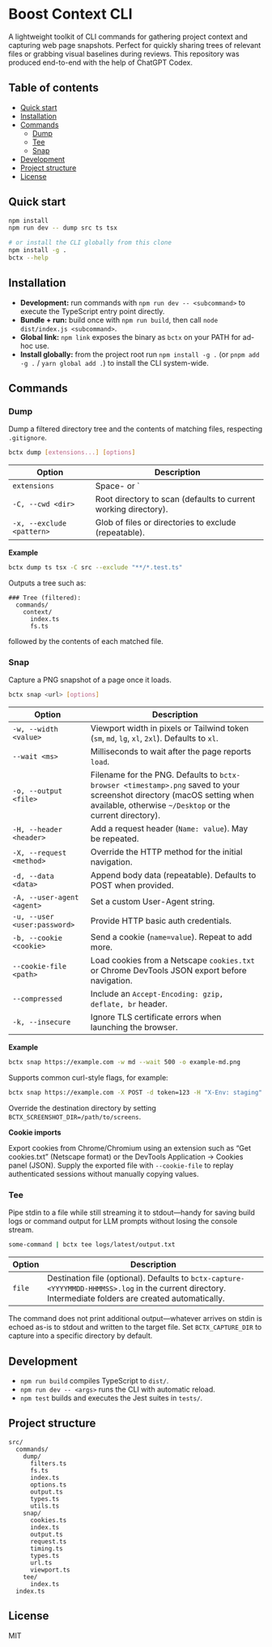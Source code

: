 # Boost Context CLI

A lightweight toolkit of CLI commands for gathering project context and capturing web page snapshots. Perfect for quickly sharing trees of relevant files or grabbing visual baselines during reviews. This repository was produced end-to-end with the help of ChatGPT Codex.

## Table of contents
- [Quick start](#quick-start)
- [Installation](#installation)
- [Commands](#commands)
  - [Dump](#dump)
  - [Tee](#tee)
  - [Snap](#snap)
- [Development](#development)
- [Project structure](#project-structure)
- [License](#license)

## Quick start
```bash
npm install
npm run dev -- dump src ts tsx

# or install the CLI globally from this clone
npm install -g .
bctx --help
```

## Installation
- **Development:** run commands with `npm run dev -- <subcommand>` to execute the TypeScript entry point directly.
- **Bundle + run:** build once with `npm run build`, then call `node dist/index.js <subcommand>`.
- **Global link:** `npm link` exposes the binary as `bctx` on your PATH for ad-hoc use.
- **Install globally:** from the project root run `npm install -g .` (or `pnpm add -g .` / `yarn global add .`) to install the CLI system-wide.

## Commands

### Dump
Dump a filtered directory tree and the contents of matching files, respecting `.gitignore`.

```bash
bctx dump [extensions...] [options]
```

| Option | Description |
| ------ | ----------- |
| `extensions` | Space- or `|`-separated list (with or without leading dots). |
| `-C, --cwd <dir>` | Root directory to scan (defaults to current working directory). |
| `-x, --exclude <pattern>` | Glob of files or directories to exclude (repeatable). |

**Example**
```bash
bctx dump ts tsx -C src --exclude "**/*.test.ts"
```
Outputs a tree such as:
```
### Tree (filtered):
  commands/
    context/
      index.ts
      fs.ts
```
followed by the contents of each matched file.

### Snap
Capture a PNG snapshot of a page once it loads.

```bash
bctx snap <url> [options]
```

| Option | Description |
| ------ | ----------- |
| `-w, --width <value>` | Viewport width in pixels or Tailwind token (`sm`, `md`, `lg`, `xl`, `2xl`). Defaults to `xl`. |
| `--wait <ms>` | Milliseconds to wait after the page reports `load`. |
| `-o, --output <file>` | Filename for the PNG. Defaults to `bctx-browser <timestamp>.png` saved to your screenshot directory (macOS setting when available, otherwise `~/Desktop` or the current directory). |
| `-H, --header <header>` | Add a request header (`Name: value`). May be repeated. |
| `-X, --request <method>` | Override the HTTP method for the initial navigation. |
| `-d, --data <data>` | Append body data (repeatable). Defaults to POST when provided. |
| `-A, --user-agent <agent>` | Set a custom User-Agent string. |
| `-u, --user <user:password>` | Provide HTTP basic auth credentials. |
| `-b, --cookie <cookie>` | Send a cookie (`name=value`). Repeat to add more. |
| `--cookie-file <path>` | Load cookies from a Netscape `cookies.txt` or Chrome DevTools JSON export before navigation. |
| `--compressed` | Include an `Accept-Encoding: gzip, deflate, br` header. |
| `-k, --insecure` | Ignore TLS certificate errors when launching the browser. |

**Example**
```bash
bctx snap https://example.com -w md --wait 500 -o example-md.png
```
Supports common curl-style flags, for example:
```bash
bctx snap https://example.com -X POST -d token=123 -H "X-Env: staging" --compressed
```
Override the destination directory by setting `BCTX_SCREENSHOT_DIR=/path/to/screens`.

**Cookie imports**

Export cookies from Chrome/Chromium using an extension such as “Get cookies.txt” (Netscape format) or the DevTools Application → Cookies panel (JSON). Supply the exported file with `--cookie-file` to replay authenticated sessions without manually copying values.

### Tee
Pipe stdin to a file while still streaming it to stdout—handy for saving build logs or command output for LLM prompts without losing the console stream.

```bash
some-command | bctx tee logs/latest/output.txt
```

| Option | Description |
| ------ | ----------- |
| `file` | Destination file (optional). Defaults to `bctx-capture-<YYYYMMDD-HHMMSS>.log` in the current directory. Intermediate folders are created automatically. |

The command does not print additional output—whatever arrives on stdin is echoed as-is to stdout and written to the target file. Set `BCTX_CAPTURE_DIR` to capture into a specific directory by default.

## Development
- `npm run build` compiles TypeScript to `dist/`.
- `npm run dev -- <args>` runs the CLI with automatic reload.
- `npm test` builds and executes the Jest suites in `tests/`.

## Project structure
```
src/
  commands/
    dump/
      filters.ts
      fs.ts
      index.ts
      options.ts
      output.ts
      types.ts
      utils.ts
    snap/
      cookies.ts
      index.ts
      output.ts
      request.ts
      timing.ts
      types.ts
      url.ts
      viewport.ts
    tee/
      index.ts
  index.ts
```

## License
MIT
